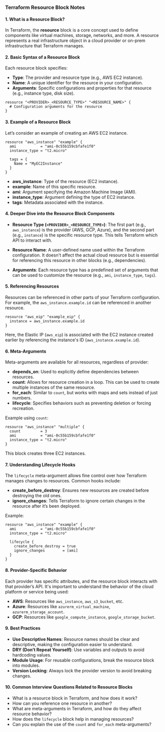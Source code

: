 ### Terraform Resource Block Notes

#### 1. **What is a Resource Block?**
In Terraform, the **resource** block is a core concept used to define components like virtual machines, storage, networks, and more. A resource represents a real infrastructure object in a cloud provider or on-prem infrastructure that Terraform manages.

#### 2. **Basic Syntax of a Resource Block**
Each resource block specifies:
- **Type**: The provider and resource type (e.g., AWS EC2 instance).
- **Name**: A unique identifier for the resource in your configuration.
- **Arguments**: Specific configurations and properties for that resource (e.g., instance type, disk size).

```hcl
resource "<PROVIDER>_<RESOURCE_TYPE>" "<RESOURCE_NAME>" {
  # Configuration arguments for the resource
}
```

#### 3. **Example of a Resource Block**
Let’s consider an example of creating an AWS EC2 instance.

```hcl
resource "aws_instance" "example" {
  ami           = "ami-0c55b159cbfafe1f0"
  instance_type = "t2.micro"

  tags = {
    Name = "MyEC2Instance"
  }
}
```
- **aws_instance**: Type of the resource (EC2 instance).
- **example**: Name of this specific resource.
- **ami**: Argument specifying the Amazon Machine Image (AMI).
- **instance_type**: Argument defining the type of EC2 instance.
- **tags**: Metadata associated with the instance.

#### 4. **Deeper Dive into the Resource Block Components**

- **Resource Type (`<PROVIDER>_<RESOURCE_TYPE>`)**: The first part (e.g., `aws_instance`) is the provider (AWS, GCP, Azure), and the second part (e.g., `instance`) is the specific resource type. This tells Terraform which API to interact with.

- **Resource Name**: A user-defined name used within the Terraform configuration. It doesn't affect the actual cloud resource but is essential for referencing this resource in other blocks (e.g., dependencies).

- **Arguments**: Each resource type has a predefined set of arguments that can be used to customize the resource (e.g., `ami`, `instance_type`, `tags`).

#### 5. **Referencing Resources**
Resources can be referenced in other parts of your Terraform configuration. For example, the `aws_instance.example.id` can be referenced in another resource.

```hcl
resource "aws_eip" "example_eip" {
  instance = aws_instance.example.id
}
```
Here, the Elastic IP (`aws_eip`) is associated with the EC2 instance created earlier by referencing the instance's ID (`aws_instance.example.id`).

#### 6. **Meta-Arguments**

Meta-arguments are available for all resources, regardless of provider:
- **depends_on**: Used to explicitly define dependencies between resources.
- **count**: Allows for resource creation in a loop. This can be used to create multiple instances of the same resource.
- **for_each**: Similar to `count`, but works with maps and sets instead of just numbers.
- **lifecycle**: Specifies behaviors such as preventing deletion or forcing recreation.

Example using `count`:

```hcl
resource "aws_instance" "multiple" {
  count         = 3
  ami           = "ami-0c55b159cbfafe1f0"
  instance_type = "t2.micro"
}
```
This block creates three EC2 instances.

#### 7. **Understanding Lifecycle Hooks**
The `lifecycle` meta-argument allows fine control over how Terraform manages changes to resources. Common hooks include:
- **create_before_destroy**: Ensures new resources are created before destroying the old ones.
- **ignore_changes**: Tells Terraform to ignore certain changes in the resource after it’s been deployed.

Example:

```hcl
resource "aws_instance" "example" {
  ami           = "ami-0c55b159cbfafe1f0"
  instance_type = "t2.micro"

  lifecycle {
    create_before_destroy = true
    ignore_changes        = [ami]
  }
}
```

#### 8. **Provider-Specific Behavior**
Each provider has specific attributes, and the resource block interacts with that provider’s API. It's important to understand the behavior of the cloud platform or service being used:
- **AWS**: Resources like `aws_instance`, `aws_s3_bucket`, etc.
- **Azure**: Resources like `azurerm_virtual_machine`, `azurerm_storage_account`.
- **GCP**: Resources like `google_compute_instance`, `google_storage_bucket`.

#### 9. **Best Practices**
- **Use Descriptive Names**: Resource names should be clear and descriptive, making the configuration easier to understand.
- **DRY (Don’t Repeat Yourself)**: Use variables and outputs to avoid hardcoding values.
- **Module Usage**: For reusable configurations, break the resource block into modules.
- **Version Locking**: Always lock the provider version to avoid breaking changes.

#### 10. **Common Interview Questions Related to Resource Blocks**
- What is a resource block in Terraform, and how does it work?
- How can you reference one resource in another?
- What are meta-arguments in Terraform, and how do they affect resource behavior?
- How does the `lifecycle` block help in managing resources?
- Can you explain the use of the `count` and `for_each` meta-arguments?

